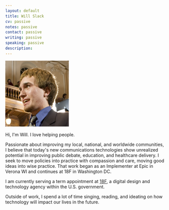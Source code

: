 ```yaml
---
layout: default
title: Will Slack
cv: passive
notes: passive
contact: passive
writing: passive
speaking: passive
description:
---
```


<div class="row marketing">
	<div class="col-sm-4">
	<img  class="img-circle avatar" alt="Will Slack" src="assets/img/headshot.jpg" style="width: 200px;">
	</div>
	<div itemscope itemtype="http://data-vocabulary.org/Person" class="col-sm-8">
	<p class="lead" markdown="1">Hi, I'm <span itemprop="name">Will</span>. I love helping people.</p>
	<p>Passionate about improving my local, national, and worldwide communities, I believe that today's new communications technologies show unrealized potential in improving public debate, education, and healthcare delivery. I seek to move policies into practice with compassion and care, moving good ideas into wise practice. That work began as an Implementer at Epic in Verona WI and continues at 18F in Washington DC.
	<p>I am currently serving a term appointment at <a href="https://18f.gsa.gov/">18F</a>, a digital design and technology agency within the U.S. government.</p>
	<p>Outside of work, I spend a lot of time singing, reading, and ideating on how technology will impact our lives in the future.</p>
	<!-- why these tags aren't needed is beyond me
	</div>
</div> -->
